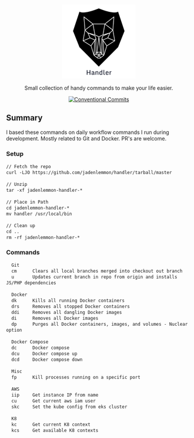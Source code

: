 <p align="center">
  <a href="https://github.com/jadenlemmon/handler"><img src="./img/logo.png" width="200" alt="Logo"></a>
</p>

<p align="center">
  Small collection of handy commands to make your life easier.
</p>

<p align="center">
  <a href="#badge"><img src="https://img.shields.io/badge/Conventional%20Commits-1.0.0-yellow.svg" alt="Conventional Commits"></a>
</p>

## Summary

I based these commands on daily workflow commands I run during development. Mostly related to Git and Docker.
PR's are welcome.

### Setup

```
// Fetch the repo
curl -LJO https://github.com/jadenlemmon/handler/tarball/master

// Unzip
tar -xf jadenlemmon-handler-*

// Place in Path
cd jadenlemmon-handler-*
mv handler /usr/local/bin

// Clean up
cd ..
rm -rf jadenlemmon-handler-*
```

### Commands

```
  Git
  cm      Clears all local branches merged into checkout out branch
  u       Updates current branch in repo from origin and installs JS/PHP dependencies

  Docker
  dk      Kills all running Docker containers
  drs     Removes all stopped Docker containers
  ddi     Removes all dangling Docker images
  di      Removes all Docker images
  dp      Purges all Docker containers, images, and volumes - Nuclear option

  Docker Compose
  dc      Docker compose
  dcu     Docker compose up
  dcd     Docker compose down

  Misc
  fp      Kill processes running on a specific port

  AWS
  iip     Get instance IP from name
  cu      Get current aws iam user
  skc     Set the kube config from eks cluster

  K8
  kc      Get current K8 context
  kcs     Get available K8 contexts
```
